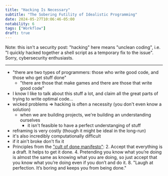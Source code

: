 ```yaml
---
title: "Hacking Is Necessary"
subtitle: "The Sobering Futility of Idealistic Programming"
date: 2024-05-27T10:06:46-05:00
notability: 6
tags: ["Workflow"]
draft: true
---
```


Note: this isn't a security post: "hacking" here means "unclean coding", i.e. "I quickly hacked together a shell script as a temporary fix to the issue". Sorry, cybersecurity enthusiasts.

---

- "there are two types of programmers: those who write good code, and those who get stuff done"
    - "there are those that make games and there are those that write good code"
- I know I like to talk about this stuff a lot, and claim all the great parts of trying to write optimal code...
- wicked problems => hacking is often a necessity (you don't even know a solution)
    - when we are building projects, we're building an understanding ourselves
        - it isn't feasible to have a perfect understanging of stuff
- reframing is very costly (though it might be ideal in the long-run)
- it's also incredibly computationally difficult
- if it ain't broke don't fix it
- Principles from the ["cult of done manifesto"](https://medium.com/@bre/the-cult-of-done-manifesto-724ca1c2ff13):
    2.  Accept that everything is a draft. It helps to get it done.
    4.  Pretending you know what you’re doing is almost the same as knowing what you are doing, so just accept that you know what you’re doing even if you don’t and do it.
    8. "Laugh at perfection. It’s boring and keeps you from being done."
